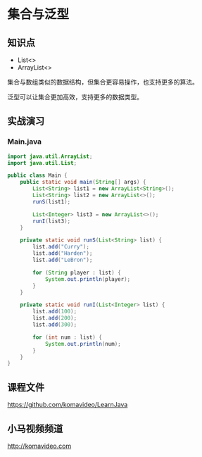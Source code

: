 集合与泛型
=========

## 知识点

* List<>
* ArrayList<>

集合与数组类似的数据结构，但集合更容易操作，也支持更多的算法。

泛型可以让集合更加高效，支持更多的数据类型。

## 实战演习

### Main.java

~~~java
import java.util.ArrayList;
import java.util.List;

public class Main {
    public static void main(String[] args) {
        List<String> list1 = new ArrayList<String>();
        List<String> list2 = new ArrayList<>();
        runS(list1);

        List<Integer> list3 = new ArrayList<>();
        runI(list3);
    }

    private static void runS(List<String> list) {
        list.add("Curry");
        list.add("Harden");
        list.add("LeBron");

        for (String player : list) {
            System.out.println(player);
        }
    }

    private static void runI(List<Integer> list) {
        list.add(100);
        list.add(200);
        list.add(300);

        for (int num : list) {
            System.out.println(num);
        }
    }
}
~~~

## 课程文件

https://github.com/komavideo/LearnJava

## 小马视频频道

http://komavideo.com
